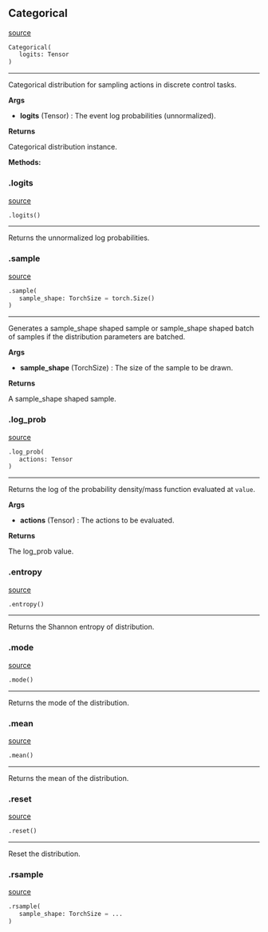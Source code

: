 #


## Categorical
[source](https://github.com/RLE-Foundation/Hsuanwu\blob\main\hsuanwu/xplore/distribution/categorical.py\#L8)
```python 
Categorical(
   logits: Tensor
)
```


---
Categorical distribution for sampling actions in discrete control tasks.

**Args**

* **logits** (Tensor) : The event log probabilities (unnormalized).


**Returns**

Categorical distribution instance.


**Methods:**


### .logits
[source](https://github.com/RLE-Foundation/Hsuanwu\blob\main\hsuanwu/xplore/distribution/categorical.py\#L26)
```python
.logits()
```

---
Returns the unnormalized log probabilities.

### .sample
[source](https://github.com/RLE-Foundation/Hsuanwu\blob\main\hsuanwu/xplore/distribution/categorical.py\#L30)
```python
.sample(
   sample_shape: TorchSize = torch.Size()
)
```

---
Generates a sample_shape shaped sample or sample_shape shaped batch of
samples if the distribution parameters are batched.


**Args**

* **sample_shape** (TorchSize) : The size of the sample to be drawn.


**Returns**

A sample_shape shaped sample.

### .log_prob
[source](https://github.com/RLE-Foundation/Hsuanwu\blob\main\hsuanwu/xplore/distribution/categorical.py\#L42)
```python
.log_prob(
   actions: Tensor
)
```

---
Returns the log of the probability density/mass function evaluated at `value`.


**Args**

* **actions** (Tensor) : The actions to be evaluated.


**Returns**

The log_prob value.

### .entropy
[source](https://github.com/RLE-Foundation/Hsuanwu\blob\main\hsuanwu/xplore/distribution/categorical.py\#L58)
```python
.entropy()
```

---
Returns the Shannon entropy of distribution.

### .mode
[source](https://github.com/RLE-Foundation/Hsuanwu\blob\main\hsuanwu/xplore/distribution/categorical.py\#L63)
```python
.mode()
```

---
Returns the mode of the distribution.

### .mean
[source](https://github.com/RLE-Foundation/Hsuanwu\blob\main\hsuanwu/xplore/distribution/categorical.py\#L68)
```python
.mean()
```

---
Returns the mean of the distribution.

### .reset
[source](https://github.com/RLE-Foundation/Hsuanwu\blob\main\hsuanwu/xplore/distribution/categorical.py\#L72)
```python
.reset()
```

---
Reset the distribution.

### .rsample
[source](https://github.com/RLE-Foundation/Hsuanwu\blob\main\hsuanwu/xplore/distribution/categorical.py\#L76)
```python
.rsample(
   sample_shape: TorchSize = ...
)
```

